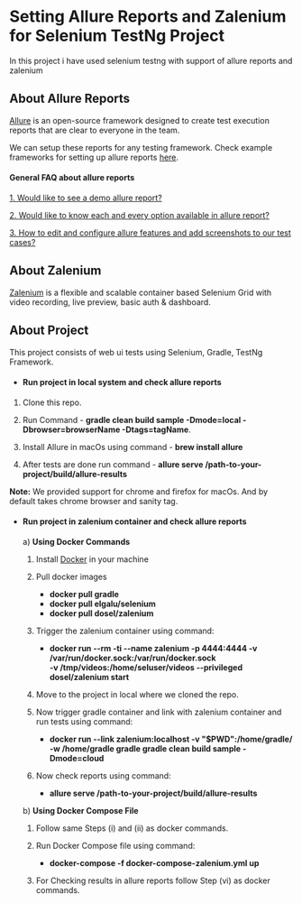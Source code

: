 # Setting Allure Reports and Zalenium for Selenium TestNg Project

In this project i have used selenium testng with support of allure reports and zalenium

## About Allure Reports ##

[Allure](http://allure.qatools.ru/) is an open-source framework designed to create test execution reports that are clear to everyone in the team.

We can setup these reports for any testing framework. Check example frameworks for setting up allure reports [here](https://github.com/allure-examples).

#### General FAQ about allure reports ####

[1. Would like to see a demo allure report?](https://demo.qameta.io/allure/)

[2. Would like to know each and every option available in allure report?](https://docs.qameta.io/allure/)

[3. How to edit and configure allure features and add screenshots to our test cases?](https://www.swtestacademy.com/allure-testng/)

## About Zalenium ##

[Zalenium](https://opensource.zalando.com/zalenium/) is a flexible and scalable container based Selenium Grid with video recording, live preview, basic auth & dashboard.

## About Project ##

This project consists of web ui tests using Selenium, Gradle, TestNg Framework.

* #### Run project in local system and check allure reports ####

1) Clone this repo.

2) Run Command - **gradle clean build sample -Dmode=local -Dbrowser=browserName -Dtags=tagName**.

3) Install Allure in macOs using command - **brew install allure**

4) After tests are done run command - **allure serve /path-to-your-project/build/allure-results**

**Note:** We provided support for chrome and firefox for macOs. And by default takes chrome browser and sanity tag.

* #### Run project in zalenium container and check allure reports ####

  a) **Using Docker Commands**

    1) Install [Docker](https://docs.docker.com/) in your machine

    2) Pull docker images

       *  **docker pull gradle** 
       *  **docker pull elgalu/selenium**
       *  **docker pull dosel/zalenium**

    3) Trigger the zalenium container using command:

        * **docker run --rm -ti --name zalenium -p 4444:4444 -v /var/run/docker.sock:/var/run/docker.sock \
            -v /tmp/videos:/home/seluser/videos --privileged dosel/zalenium start**

    4) Move to the project in local where we cloned the repo.        

    5) Now trigger gradle container and link with zalenium container and run tests using command:

        * **docker run --link zalenium:localhost -v "$PWD":/home/gradle/ -w /home/gradle gradle gradle clean build sample -   Dmode=cloud**

    6) Now check reports using command:

        * **allure serve /path-to-your-project/build/allure-results**


  b) **Using Docker Compose File**      

    1) Follow same Steps (i) and (ii) as docker commands.

    2) Run Docker Compose file using command:

       * **docker-compose -f docker-compose-zalenium.yml up**

    3) For Checking results in allure reports follow Step (vi) as docker commands. 
